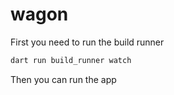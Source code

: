 # wagon

First you need to run the build runner

```bash
dart run build_runner watch
```

Then you can run the app

